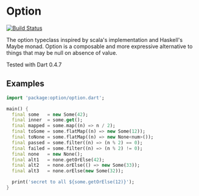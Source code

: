 Option
======

[![Build Status](https://drone.io/github.com/JosephMoniz/dart-option/status.png)](https://drone.io/github.com/JosephMoniz/dart-option/latest)

The option typeclass inspired by scala's implementation and Haskell's Maybe
monad. Option is a composable and more expressive alternative to things that
may be null on absence of value.

Tested with Dart 0.4.7

Examples
--------
```dart
import 'package:option/option.dart';

main() {
  final some   = new Some(42);
  final inner  = some.get();
  final mapped = some.map((n) => n / 2);
  final toSome = some.flatMap((n) => new Some(12));
  final toNone = some.flatMap((n) => new None<num>());
  final passed = some.filter((n) => (n % 2) == 0);
  final failed = some.filter((n) => (n % 2) != 0);
  final none   = new None();
  final alt1   = none.getOrElse(42);
  final alt2   = none.orElse(() => new Some(33));
  final alt3   = none.orElse(new Some(32));

  print('secret to all ${some.getOrElse(12)}');
}
```
